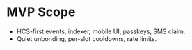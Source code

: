 # MVP Scope

- HCS-first events, indexer, mobile UI, passkeys, SMS claim.
- Quiet unbonding, per-slot cooldowns, rate limits.
